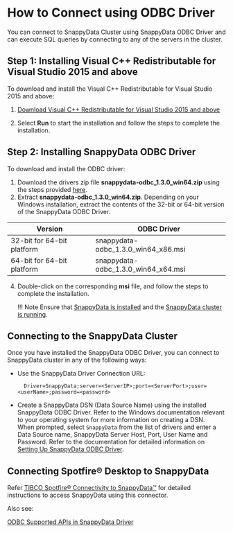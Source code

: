 <a id="howto-odbc"></a>
# How to Connect using ODBC Driver


You can connect to SnappyData Cluster using SnappyData ODBC Driver and can execute SQL queries by connecting to any of the servers in the cluster.

<a id="howto-odbc-step1"></a>
## Step 1: Installing Visual C++ Redistributable for Visual Studio 2015 and above

To download and install the Visual C++ Redistributable for Visual Studio 2015 and above:

1. [Download Visual C++ Redistributable for Visual Studio 2015 and above](https://aka.ms/vs/16/release/vc_redist.x64.exe)

2. Select **Run** to start the installation and follow the steps to complete the installation.

<a id="howto-odbc-step2"></a>
## Step 2: Installing SnappyData ODBC Driver

To download and install the ODBC driver:

1. Download the drivers zip file **snappydata-odbc_1.3.0_win64.zip** using the steps provided [here](../quickstart/getting_started_by_installing_snappydata_on-premise.md).
2. Extract **snappydata-odbc_1.3.0_win64.zip**. Depending on your Windows installation, extract the contents of the 32-bit or 64-bit version of the SnappyData ODBC Driver.

| Version | ODBC Driver |
|---------|-------------|
|32-bit for 64-bit platform|snappydata-odbc_1.3.0_win64_x86.msi|
|64-bit for 64-bit platform|snappydata-odbc_1.3.0_win64_x64.msi|

4. Double-click on the corresponding **msi** file, and follow the steps to complete the installation.

	!!! Note
		Ensure that [SnappyData is installed](../install/index.md) and the [SnappyData cluster is running](start_snappy_cluster.md).

## Connecting to the SnappyData Cluster
Once you have installed the SnappyData ODBC Driver, you can connect to SnappyData cluster in any of the following ways:

* Use the SnappyData Driver Connection URL:

		Driver=SnappyData;server=<ServerIP>;port=<ServerPort>;user=<userName>;password=<password>

* Create a SnappyData DSN (Data Source Name) using the installed SnappyData ODBC Driver. Refer to the Windows documentation relevant to your operating system for more information on creating a DSN. </br>
When prompted, select `SnappyData` from the list of drivers and enter a Data Source name, SnappyData Server Host, Port, User Name and Password.
Refer to the documentation for detailed information on [Setting Up SnappyData ODBC Driver](../setting_up_odbc_driver.md).

## Connecting Spotfire® Desktop to SnappyData
Refer [TIBCO Spotfire® Connectivity to SnappyData™](https://community.tibco.com/wiki/tibco-spotfire-connectivity-tibco-computedb) for detailed instructions to access SnappyData using this connector.

Also see:

[ODBC Supported APIs in SnappyData Driver](../reference/API_Reference/odbc_supported_apis.md)
